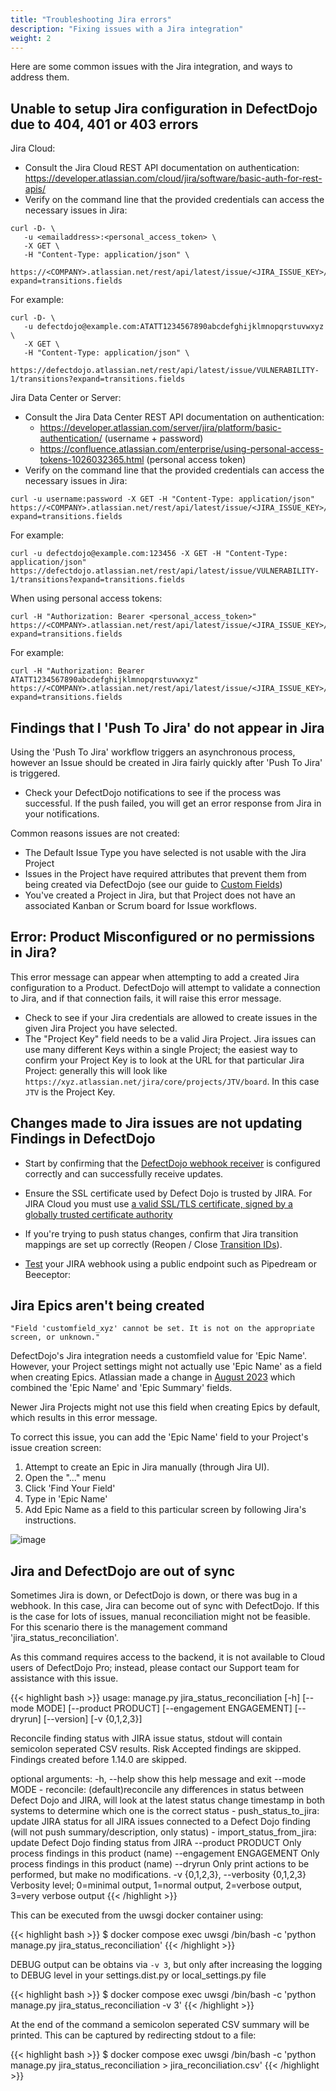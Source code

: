 ```yaml
---
title: "Troubleshooting Jira errors"
description: "Fixing issues with a Jira integration"
weight: 2
---
```


Here are some common issues with the Jira integration, and ways to address them.

## Unable to setup Jira configuration in DefectDojo due to 404, 401 or 403 errors
Jira Cloud:
- Consult the Jira Cloud REST API documentation on authentication: https://developer.atlassian.com/cloud/jira/software/basic-auth-for-rest-apis/
- Verify on the command line that the provided credentials can access the necessary issues in Jira:

```
curl -D- \
   -u <emailaddress>:<personal_access_token> \
   -X GET \
   -H "Content-Type: application/json" \
   https://<COMPANY>.atlassian.net/rest/api/latest/issue/<JIRA_ISSUE_KEY>/transitions?expand=transitions.fields
```

For example:
```
curl -D- \
   -u defectdojo@example.com:ATATT1234567890abcdefghijklmnopqrstuvwxyz \
   -X GET \
   -H "Content-Type: application/json" \
   https://defectdojo.atlassian.net/rest/api/latest/issue/VULNERABILITY-1/transitions?expand=transitions.fields
```

Jira Data Center or Server:
- Consult the Jira Data Center REST API documentation on authentication:
    - https://developer.atlassian.com/server/jira/platform/basic-authentication/ (username + password)
    - https://confluence.atlassian.com/enterprise/using-personal-access-tokens-1026032365.html (personal access token)
- Verify on the command line that the provided credentials can access the necessary issues in Jira:

```
curl -u username:password -X GET -H "Content-Type: application/json" https://<COMPANY>.atlassian.net/rest/api/latest/issue/<JIRA_ISSUE_KEY>/transitions?expand=transitions.fields
```

For example:
```
curl -u defectdojo@example.com:123456 -X GET -H "Content-Type: application/json" https://defectdojo.atlassian.net/rest/api/latest/issue/VULNERABILITY-1/transitions?expand=transitions.fields
```

When using personal access tokens:
```
curl -H "Authorization: Bearer <personal_access_token>" https://<COMPANY>.atlassian.net/rest/api/latest/issue/<JIRA_ISSUE_KEY>/transitions?expand=transitions.fields
```

For example:
```
curl -H "Authorization: Bearer ATATT1234567890abcdefghijklmnopqrstuvwxyz" https://<COMPANY>.atlassian.net/rest/api/latest/issue/<JIRA_ISSUE_KEY>/transitions?expand=transitions.fields
```


## Findings that I 'Push To Jira' do not appear in Jira

Using the 'Push To Jira' workflow triggers an asynchronous process, however an Issue should be created in Jira fairly quickly after 'Push To Jira' is triggered.

* Check your DefectDojo notifications to see if the process was successful.  If the push failed, you will get an error response from Jira in your notifications.

Common reasons issues are not created:
* The Default Issue Type you have selected is not usable with the Jira Project
* Issues in the Project have required attributes that prevent them from being created via DefectDojo (see our guide to [Custom Fields](../jira_guide/#custom-fields-in-jira))
* You've created a Project in Jira, but that Project does not have an associated Kanban or Scrum board for Issue workflows.


## Error: Product Misconfigured or no permissions in Jira?

This error message can appear when attempting to add a created Jira configuration to a Product.  DefectDojo will attempt to validate a connection to Jira, and if that connection fails, it will raise this error message.

* Check to see if your Jira credentials are allowed to create issues in the given Jira Project you have selected.
* The "Project Key" field needs to be a valid Jira Project. Jira issues can use many different Keys within a single Project; the easiest way to confirm your Project Key is to look at the URL for that particular Jira Project: generally this will look like `https://xyz.atlassian.net/jira/core/projects/JTV/board`.  In this case `JTV` is the Project Key.

## Changes made to Jira issues are not updating Findings in DefectDojo

* Start by confirming that the [DefectDojo webhook receiver](../jira_guide/#step-3-configure-bidirectional-sync-jira-webhook) is configured correctly and can successfully receive updates.

* Ensure the SSL certificate used by Defect Dojo is trusted by JIRA. For JIRA Cloud you must use [a valid SSL/TLS certificate, signed by a globally trusted certificate authority](https://developer.atlassian.com/cloud/jira/platform/deprecation-notice-registering-webhooks-with-non-secure-urls/)

* If you're trying to push status changes, confirm that Jira transition mappings are set up correctly (Reopen / Close [Transition IDs](../jira_guide/#step-3-configure-bidirectional-sync-jira-webhook)).

* [Test](https://support.atlassian.com/jira/kb/testing-webhooks-in-jira-cloud/) your JIRA webhook using a public endpoint such as Pipedream or Beeceptor:

## Jira Epics aren't being created

`"Field 'customfield_xyz' cannot be set. It is not on the appropriate screen, or unknown."`

DefectDojo's Jira integration needs a customfield value for 'Epic Name'.  However, your Project settings might not actually use 'Epic Name' as a field when creating Epics.  Atlassian made a change in [August 2023](https://community.atlassian.com/t5/Jira-articles/Upcoming-changes-to-epic-fields-in-company-managed-projects/ba-p/1997562) which combined the 'Epic Name' and 'Epic Summary' fields.

Newer Jira Projects might not use this field when creating Epics by default, which results in this error message.

To correct this issue, you can add the 'Epic Name' field to your Project's issue creation screen:

1. Attempt to create an Epic in Jira manually (through Jira UI).
2. Open the "..." menu
3. Click 'Find Your Field'
4. Type in 'Epic Name'
5. Add Epic Name as a field to this particular screen by following Jira's instructions.

![image](images/epic_name_error.png)

## Jira and DefectDojo are out of sync

Sometimes Jira is down, or DefectDojo is down, or there was bug in a webhook. In this case, Jira can become out of sync with DefectDojo. If this is the case for lots of issues, manual reconciliation might not be feasible. For this scenario there is the management command 'jira_status_reconciliation'.

As this command requires access to the backend, it is not available to Cloud users of DefectDojo Pro; instead, please contact our Support team for assistance with this issue.

{{< highlight bash >}}
usage: manage.py jira_status_reconciliation [-h] [--mode MODE] [--product PRODUCT] [--engagement ENGAGEMENT] [--dryrun] [--version] [-v {0,1,2,3}]

Reconcile finding status with JIRA issue status, stdout will contain semicolon seperated CSV results.
Risk Accepted findings are skipped. Findings created before 1.14.0 are skipped.

optional arguments:
  -h, --help            show this help message and exit
  --mode MODE           - reconcile: (default)reconcile any differences in status between Defect Dojo and JIRA, will look at the latest status change
                        timestamp in both systems to determine which one is the correct status
                        - push_status_to_jira: update JIRA status for all JIRA issues
                        connected to a Defect Dojo finding (will not push summary/description, only status)
                        - import_status_from_jira: update Defect Dojo
                        finding status from JIRA
  --product PRODUCT     Only process findings in this product (name)
  --engagement ENGAGEMENT
                        Only process findings in this product (name)
  --dryrun              Only print actions to be performed, but make no modifications.
  -v {0,1,2,3}, --verbosity {0,1,2,3}
                        Verbosity level; 0=minimal output, 1=normal output, 2=verbose output, 3=very verbose output
{{< /highlight >}}

This can be executed from the uwsgi docker container using:

{{< highlight bash >}}
$ docker compose exec uwsgi /bin/bash -c 'python manage.py jira_status_reconciliation'
{{< /highlight >}}

DEBUG output can be obtains via `-v 3`, but only after increasing the logging to DEBUG level in your settings.dist.py or local_settings.py file

{{< highlight bash >}}
$ docker compose exec uwsgi /bin/bash -c 'python manage.py jira_status_reconciliation -v 3'
{{< /highlight >}}

At the end of the command a semicolon seperated CSV summary will be printed. This can be captured by redirecting stdout to a file:

{{< highlight bash >}}
$ docker compose exec uwsgi /bin/bash -c 'python manage.py jira_status_reconciliation > jira_reconciliation.csv'
{{< /highlight >}}
